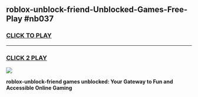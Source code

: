 
## roblox-unblock-friend-Unblocked-Games-Free-Play #nb037
<h3>
<a href="https://us.freeplayer.one?title=roblox-unblock-friend&ref=9M">CLICK TO PLAY</a></h3>
<hr>

<h3>
<a href="https://us.freeplayer.one?title=roblox-unblock-friend&ref=9M">CLICK 2 PLAY</a>
  
</h3>

<a href="https://us.freeplayer.one?title=roblox-unblock-friend&ref=9M"><img src="https://clearcache.store/games.png"></a>


**roblox-unblock-friend games unblocked: Your Gateway to Fun and Accessible Online Gaming**
